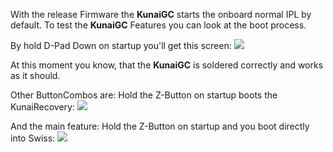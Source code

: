 

With the release Firmware the **KunaiGC** starts the onboard normal IPL by default.
To test the **KunaiGC** Features you can look at the boot process.

By hold D-Pad Down on startup you'll get this screen:
![](https://github.com/KunaiGC/KunaiGC/blob/969ebc7c2a9754c8f2a7824be04e4376fd4b95dc/images/ddown.jpg)

At this moment you know, that the **KunaiGC** is soldered correctly and works as it should.

Other ButtonCombos are:
Hold the Z-Button on startup boots the KunaiRecovery:
![](https://github.com/KunaiGC/KunaiGC/blob/969ebc7c2a9754c8f2a7824be04e4376fd4b95dc/images/zbutton.jpg)

And the main feature:
Hold the Z-Button on startup and you boot directly into Swiss:
![](https://github.com/KunaiGC/KunaiGC/blob/969ebc7c2a9754c8f2a7824be04e4376fd4b95dc/images/start_swiss.jpg)